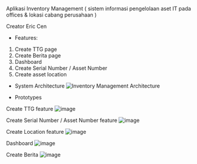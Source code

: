 Aplikasi Inventory Management ( sistem informasi pengelolaan aset IT pada offices & lokasi cabang perusahaan ) 

Creator Eric Cen

-  Features:
1.	Create TTG page
2.	Create Berita page
3.	Dashboard
4.	Create Serial Number / Asset Number
5.	Create asset location

- System Architecture
![Inventory Management Architecture](https://github.com/user-attachments/assets/6895f832-c9ee-46b0-8c67-a6dc2cb9236f)

  
- Prototypes
  
Create TTG feature
![image](https://github.com/user-attachments/assets/8028b4d3-65a5-478e-8a8e-f431f9d21960)
                            
 Create Serial Number / Asset Number feature
![image](https://github.com/user-attachments/assets/3f3cd135-07cd-45bc-a9bb-95f0561e4430)
                           
Create Location feature
![image](https://github.com/user-attachments/assets/0f9e258e-35b8-4028-8f0e-55aed888c670)
                            
Dashboard 
![image](https://github.com/user-attachments/assets/f8bea51e-6686-4325-a628-7b3f59ed44d5)

Create Berita
![image](https://github.com/user-attachments/assets/f8a86308-8846-4858-8797-3d9bfbac260f)


